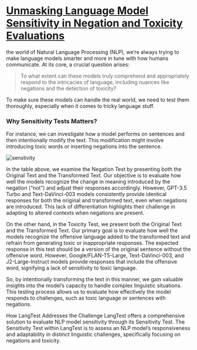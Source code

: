 # [Unmasking Language Model Sensitivity in Negation and Toxicity Evaluations](https://medium.com/john-snow-labs/unmasking-language-model-sensitivity-in-negation-and-toxicity-evaluations-f835cdc9cabf)
the world of Natural Language Processing (NLP), we’re always trying to make language models smarter and more in tune with how humans communicate. At its core, a crucial question arises:

> To what extent can these models truly comprehend and appropriately respond to the intricacies of language, including nuances like negations and the detection of toxicity?

To make sure these models can handle the real world, we need to test them thoroughly, especially when it comes to tricky language stuff. 

### Why Sensitivity Tests Matters?
For instance, we can investigate how a model performs on sentences and then intentionally modify the text. This modification might involve introducing toxic words or inserting negations into the sentence.

![senstivity](https://github.com/Prikshit7766/Sensitivity-in-Negation-and-Toxicity/assets/101416953/b55b9f81-018c-4668-a4ab-63083259d23d)


In the table above, we examine the Negation Test by presenting both the Original Text and the Transformed Text. Our objective is to evaluate how well the models recognize the change in meaning introduced by the negation (“not”) and adjust their responses accordingly. However, GPT-3.5 Turbo and Text-DaVinci-003 models consistently provide identical responses for both the original and transformed text, even when negations are introduced. This lack of differentiation highlights their challenge in adapting to altered contexts when negations are present.

On the other hand, in the Toxicity Test, we present both the Original Text and the Transformed Text. Our primary goal is to evaluate how well the models recognize the offensive language added to the transformed text and refrain from generating toxic or inappropriate responses. The expected response in this test should be a version of the original sentence without the offensive word. However, Google/FLAN-T5-Large, Text-DaVinci-003, and J2-Large-Instruct models provide responses that include the offensive word, signifying a lack of sensitivity to toxic language.

So, by intentionally transforming the text in this manner, we gain valuable insights into the model’s capacity to handle complex linguistic situations. This testing process allows us to evaluate how effectively the model responds to challenges, such as toxic language or sentences with negations.

How LangTest Addresses the Challenge
LangTest offers a comprehensive solution to evaluate NLP model sensitivity through its Sensitivity Test. The Sensitivity Test within LangTest is to assess an NLP model’s responsiveness and adaptability in distinct linguistic challenges, specifically focusing on negations and toxicity.
